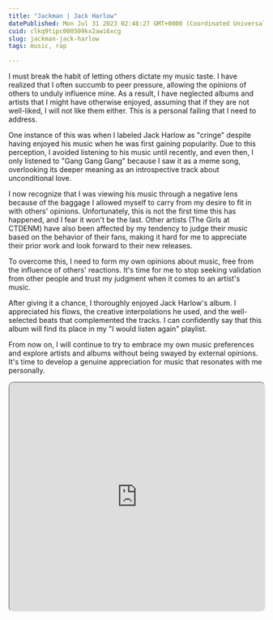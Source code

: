 ```yaml
---
title: "Jackman | Jack Harlow"
datePublished: Mon Jul 31 2023 02:48:27 GMT+0000 (Coordinated Universal Time)
cuid: clkq9tipc000509kx2awi6xcg
slug: jackman-jack-harlow
tags: music, rap

---
```


I must break the habit of letting others dictate my music taste. I have realized that I often succumb to peer pressure, allowing the opinions of others to unduly influence mine. As a result, I have neglected albums and artists that I might have otherwise enjoyed, assuming that if they are not well-liked, I will not like them either. This is a personal failing that I need to address.

One instance of this was when I labeled Jack Harlow as "cringe" despite having enjoyed his music when he was first gaining popularity. Due to this perception, I avoided listening to his music until recently, and even then, I only listened to "Gang Gang Gang" because I saw it as a meme song, overlooking its deeper meaning as an introspective track about unconditional love.

I now recognize that I was viewing his music through a negative lens because of the baggage I allowed myself to carry from my desire to fit in with others' opinions. Unfortunately, this is not the first time this has happened, and I fear it won't be the last. Other artists (The Girls at CTDENM) have also been affected by my tendency to judge their music based on the behavior of their fans, making it hard for me to appreciate their prior work and look forward to their new releases.

To overcome this, I need to form my own opinions about music, free from the influence of others' reactions. It's time for me to stop seeking validation from other people and trust my judgment when it comes to an artist's music.

After giving it a chance, I thoroughly enjoyed Jack Harlow's album. I appreciated his flows, the creative interpolations he used, and the well-selected beats that complemented the tracks. I can confidently say that this album will find its place in my "I would listen again" playlist.

From now on, I will continue to try to embrace my own music preferences and explore artists and albums without being swayed by external opinions. It's time to develop a genuine appreciation for music that resonates with me personally.

<iframe height="450" style="width:100%;max-width:660px;overflow:hidden;border-radius:10px" sandbox="allow-forms allow-popups allow-same-origin allow-scripts allow-storage-access-by-user-activation allow-top-navigation-by-user-activation" src="https://embed.music.apple.com/us/playlist/would-listen-again/pl.u-yZyVWBVuY4N6MAM"></iframe>